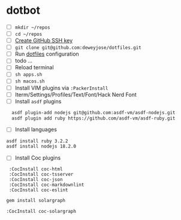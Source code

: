 # dotbot

- [ ] `mkdir ~/repos`
- [ ] `cd ~/repos`
- [ ] [Create GitHub SSH key](https://help.github.com/en/articles/generating-a-new-ssh-key-and-adding-it-to-the-ssh-agent)
- [ ] `git clone git@github.com:deweyjose/dotfiles.git`
- [ ] Run [dotfiles](https://www.github.com/deweyjose/dotfiles) configuration
- [ ] todo ...
- [ ] Reload terminal
- [ ] `sh apps.sh`
- [ ] `sh macos.sh`
- [ ] Install VIM plugins via `:PackerInstall`
- [ ] Iterm/Settings/Profiles/Text/Font/Hack Nerd Font
- [ ] Install `asdf` plugins
```sh
  asdf plugin-add nodejs git@github.com:asdf-vm/asdf-nodejs.git
  asdf plugin add ruby https://github.com/asdf-vm/asdf-ruby.git
```

- [ ] Install languages

```sh
asdf install ruby 3.2.2
asdf install nodejs 18.2.0
```

- [ ] Install Coc plugins

```vim
 :CocInstall coc-html
 :CocInstall coc-tsserver
 :CocInstall coc-json
 :CocInstall coc-markdownlint
 :CocInstall coc-eslint
```

```sh
gem install solargraph 
```

```vim
:CocInstall coc-solargraph
```
